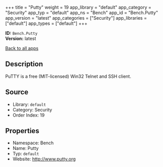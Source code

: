 ﻿+++
title = "Putty"
weight = 19
app_library = "default"
app_category = "Security"
app_typ = "default"
app_ns = "Bench"
app_id = "Bench.Putty"
app_version = "latest"
app_categories = ["Security"]
app_libraries = ["default"]
app_types = ["default"]
+++

**ID:** `Bench.Putty`  
**Version:** latest  
<!--more-->

[Back to all apps](/apps/)

## Description
PuTTY is a free (MIT-licensed) Win32 Telnet and SSH client.

## Source

* Library: `default`
* Category: Security
* Order Index: 19

## Properties

* Namespace: Bench
* Name: Putty
* Typ: `default`
* Website: <http://www.putty.org>

